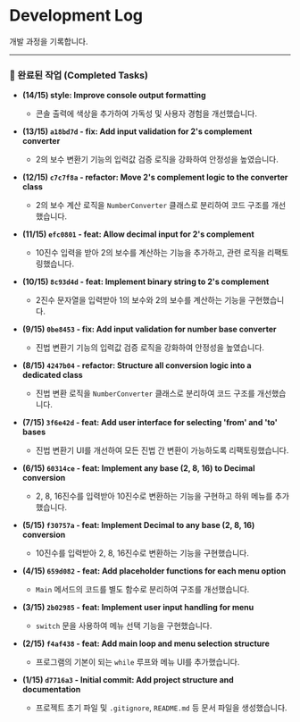 # Development Log

개발 과정을 기록합니다.

---

### 📜 완료된 작업 (Completed Tasks)

- **(14/15) style: Improve console output formatting**
  - 콘솔 출력에 색상을 추가하여 가독성 및 사용자 경험을 개선했습니다.

- **(13/15) `a18bd7d` - fix: Add input validation for 2's complement converter**
  - 2의 보수 변환기 기능의 입력값 검증 로직을 강화하여 안정성을 높였습니다.

- **(12/15) `c7c7f8a` - refactor: Move 2's complement logic to the converter class**
  - 2의 보수 계산 로직을 `NumberConverter` 클래스로 분리하여 코드 구조를 개선했습니다.

- **(11/15) `efc0801` - feat: Allow decimal input for 2's complement**
  - 10진수 입력을 받아 2의 보수를 계산하는 기능을 추가하고, 관련 로직을 리팩토링했습니다.

- **(10/15) `8c93d4d` - feat: Implement binary string to 2's complement**
  - 2진수 문자열을 입력받아 1의 보수와 2의 보수를 계산하는 기능을 구현했습니다.

- **(9/15) `0be8453` - fix: Add input validation for number base converter**
  - 진법 변환기 기능의 입력값 검증 로직을 강화하여 안정성을 높였습니다.

- **(8/15) `4247b04` - refactor: Structure all conversion logic into a dedicated class**
  - 진법 변환 로직을 `NumberConverter` 클래스로 분리하여 코드 구조를 개선했습니다.

- **(7/15) `3f6e42d` - feat: Add user interface for selecting 'from' and 'to' bases**
  - 진법 변환기 UI를 개선하여 모든 진법 간 변환이 가능하도록 리팩토링했습니다.

- **(6/15) `60314ce` - feat: Implement any base (2, 8, 16) to Decimal conversion**
  - 2, 8, 16진수를 입력받아 10진수로 변환하는 기능을 구현하고 하위 메뉴를 추가했습니다.

- **(5/15) `f30757a` - feat: Implement Decimal to any base (2, 8, 16) conversion**
  - 10진수를 입력받아 2, 8, 16진수로 변환하는 기능을 구현했습니다.

- **(4/15) `659d082` - feat: Add placeholder functions for each menu option**
  - `Main` 메서드의 코드를 별도 함수로 분리하여 구조를 개선했습니다.

- **(3/15) `2b02985` - feat: Implement user input handling for menu**
  - `switch` 문을 사용하여 메뉴 선택 기능을 구현했습니다.

- **(2/15) `f4af438` - feat: Add main loop and menu selection structure**
  - 프로그램의 기본이 되는 `while` 루프와 메뉴 UI를 추가했습니다.

- **(1/15) `d7716a3` - Initial commit: Add project structure and documentation**
  - 프로젝트 초기 파일 및 `.gitignore`, `README.md` 등 문서 파일을 생성했습니다.
